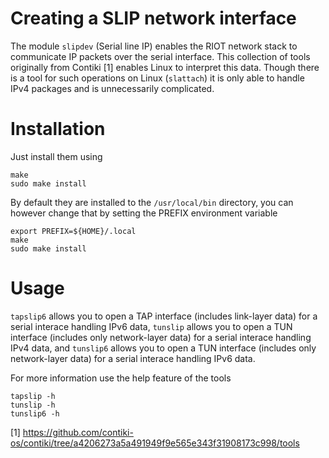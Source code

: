 Creating a SLIP network interface
=================================

The module `slipdev` (Serial line IP) enables the RIOT network stack to
communicate IP packets over the serial interface. This collection of tools
originally from Contiki [1] enables Linux to interpret this data. Though there
is a tool for such operations on Linux (`slattach`) it is only able to handle
IPv4 packages and is unnecessarily complicated.

# Installation
Just install them using

``` {.sh}
make
sudo make install
```

By default they are installed to the `/usr/local/bin` directory, you can however
change that by setting the PREFIX environment variable

``` {.sh}
export PREFIX=${HOME}/.local
make
sudo make install
```

# Usage
`tapslip6` allows you to open a TAP interface (includes link-layer data) for
a serial interace handling IPv6 data,
`tunslip` allows you to open a TUN interface (includes only network-layer data)
for a serial interace handling IPv4 data, and
`tunslip6` allows you to open a TUN interface (includes only network-layer data)
for a serial interace handling IPv6 data.

For more information use the help feature of the tools

``` {.sh}
tapslip -h
tunslip -h
tunslip6 -h
```

[1] https://github.com/contiki-os/contiki/tree/a4206273a5a491949f9e565e343f31908173c998/tools
